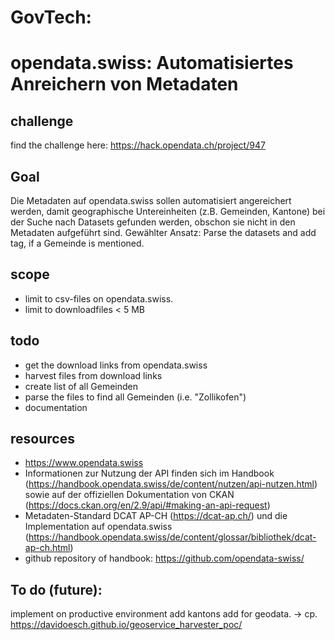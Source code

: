 # GovTech: 

# opendata.swiss: Automatisiertes Anreichern von Metadaten

## challenge
find the challenge here: https://hack.opendata.ch/project/947

## Goal
Die Metadaten auf opendata.swiss sollen automatisiert angereichert werden, damit geographische Untereinheiten (z.B. Gemeinden, Kantone) bei der Suche 
nach Datasets gefunden werden, obschon sie nicht in den Metadaten aufgeführt sind.
Gewählter Ansatz: Parse the datasets and add tag, if a Gemeinde is mentioned.

## scope
- limit to csv-files on opendata.swiss.
- limit to downloadfiles < 5 MB

## todo

- get the download links from opendata.swiss
- harvest files from download links
- create list of all Gemeinden
- parse the files to find all Gemeinden (i.e. "Zollikofen")
- documentation


## resources

- https://www.opendata.swiss
- Informationen zur Nutzung der API finden sich im Handbook (https://handbook.opendata.swiss/de/content/nutzen/api-nutzen.html) sowie auf der offiziellen Dokumentation von CKAN (https://docs.ckan.org/en/2.9/api/#making-an-api-request)
- Metadaten-Standard DCAT AP-CH (https://dcat-ap.ch/) und die Implementation auf opendata.swiss (https://handbook.opendata.swiss/de/content/glossar/bibliothek/dcat-ap-ch.html)
- github repository of handbook: https://github.com/opendata-swiss/

## To do (future):
implement on productive environment
add kantons
add for geodata. -> cp. https://davidoesch.github.io/geoservice_harvester_poc/

